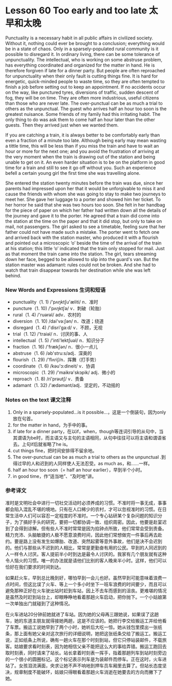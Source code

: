 # Lesson 60 Too early and too late 太早和太晚
Punctuality is a necessary habit in all public affairs in civilized society. Without it, nothing could ever be brought to a conclusion; everything would be in a state of chaos. Only in a sparsely-populated rural community is it possible to disregard it. In ordinary living, there can be some tolerance of unpunctuality. The intellectual, who is working on some abstruse problem, has everything coordinated and organized for the matter in hand. He is therefore forgiven if late for a dinner party. But people are often reproached for unpunctuality when their only fault is cutting things fine. It is hard for energetic, quick-minded people to waste time, so they are often tempted to finish a job before setting out to keep an appointment. If no accidents occur on the way, like punctured tyres, diversions of traffic, sudden descent of fog, they will be on time. They are often more industrious, useful citizens than those who are never late. The over-punctual can be as much a trial to others as the unpunctual. The guest who arrives half an hour too soon is the greatest nuisance. Some friends of my family had this irritating habit. The only thing to do was ask them to come half an hour later than the other guests. Then they arrived just when we wanted them.

If you are catching a train, it is always better to be comfortably early than even a fraction of a minute too late. Although being early may mean wasting a tittle time, this will be less than if you miss the train and have to wait an hour or more for the next one; and you avoid the frustration of arriving at the very moment when the train is drawing out of the station and being unable to get on it. An even harder situation is to be on the platform in good time for a train and still to see it go off without you. Such an experience befell a certain young girl the first time she was travelling alone.

She entered the station twenty minutes before the train was due, since her parents had impressed upon her that it would be unforgivable to miss it and cause the friends with whom she was going to stay to make two journeys to meet her. She gave her luggage to a porter and showed him her ticket. To her horror he said that she was two hours too soon. She felt in her handbag for the piece of paper on which her father had written down all the details of the journey and gave it to the porter. He agreed that a train did come into the station at the time on the paper and that it did stop, but only to take on mail, not passengers. The girl asked to see a timetable, feeling sure that her father could not have made such a mistake. The porter went to fetch one and arrived back with the station master, who produced it with a flourish and pointed out a microscopic ‘o’ beside the time of the arrival of the train at his station; this little ‘o’ indicated that the train only stopped for mail. Just as that moment the train came into the station. The girl, tears streaming down her face, begged to be allowed to slip into the guard's van. But the station master was adamant: rules could not be broken. And she had to watch that train disappear towards her destination while she was left behind.

### New Words and Expressions 生词和短语

* punctuality（1. 1) /'pʌŋktʃu'æliti/ n．准时
* puncture（1. 10) /'pʌŋktʃə/ v．刺破（轮胎）
* rural（1. 4) /'ruərəl/ adv．农村的
* diversion（1. 10) /dai'və:ʃən/ n．改道；绕道
* disregard（1. 4) /'disri'ga:d/ v．不顾，无视
* trial（1. 12) /'traiəl/ n．讨厌的事、人
* intellectual（1. 5) /'inti'lektʃuəl/ n．知识分子
* fraction（1. 16) /'frækʃən/ n．很小一点儿
* abstruse（1. 6) /əb'stru:s/adj．深奥的
* flourish（1. 29) /'flʌriʃ/n．挥舞（打手势）
* coordinate（1. 6) /kəu'ɔ:dineit/ v．协调
* microscopic（1. 29) /'maikrə'skɔpik/ adj．微小的
* reproach（1. 8) /ri'prəutʃ/ v．责备
* adamant（1. 32) /'ædəmənt/adj．坚定的，不动摇的

### Notes on the text 课文注释

1. Only in a sparsely-populated…is it possible…，这是一个倒装句，因为only放在句首。
2. for the matter in hand，为手中的事。
3. if late for a dinner party，在以if，when，though等连词引导的从句中，当其谓语为be时，而主语又与主句的主语相同，从句中往往可以将主语和谓语省去。上句if后就省略了he is。
4. cut things fine，把时间安排得不留余地。
5. The over-punctual can be as much a trial to others as the unpunctual .到得过早的人和迟到的人同样使人无法忍受。as much as，和……一样。
6. half an hour too soon（= half an hour earlier），早到半个小时。
7. in good time，作“适当地”、“及时地”讲。

### 参考译文

准时是文明社会中进行一切社交活动时必须养成的习惯。不准时将一事无成，事事都会陷入混乱不堪的境地。只有在人口稀少的农村，才可以忽视准时的习惯。在日常生活中人们可以容忍一定程度的不准时。一个专心钻研某个复杂问题的知识分子，为了搞好手头的研究，要把一切都协调一致、组织周密。因此，他要是赴宴迟到了会得到谅解。但有些人不准时常常是因为掐钟点所致，他们常常会受到责备。精力充沛、头脑敏捷的人极不愿意浪费时间，因此他们常想做完一件事后再去赴约。要是路上没有发生如爆胎、改道、突然起雾等意外事故，他们是决不会迟到的。他们与那些从不迟到的人相比，常常是更勤奋有用的公民。早到的人同迟到的人一样令人讨厌。客人提前半小时到达是最令人讨厌的。我家有几个朋友就有这种令人恼火的习惯。唯一的办法就是请他们比别的客人晚来半小时。这样，他们可以恰好在我们要求的时间到达。

如果赶火车，早到总比晚到好，哪怕早到一会儿也好。虽然早到可能意味着浪费一点时间，但这比误了火车、等上一个多小时坐下一班车浪费的时间要少，而且可以避免那种正好在火车驶出站时赶到车站，因上不去车而感到的沮丧。更难堪的情况是虽然及时赶到站台上，却眼睁睁地看着那趟火车启动，把你抛下。一个小姑娘第一次单独出门就碰到了这种情况。

在火车进站20分钟前她就进了车站。因为她的父母再三跟她说，如果误了这趟车，她的东道主朋友就得接她两趟，这是不应该的。她把行李交给搬运工并给他看了车票。搬运工说她早到了两个小时，她听后大吃一惊。她从钱包里摸出一张纸条，那上面有她父亲对这次旅行的详细说明，她把这张纸条交给了搬运工。搬运工说，正如纸条上所说，确有一趟火车在那个时刻到站，但它只停站装邮件，不载旅客。姑娘要求看时刻表，因为她相信父亲不能把这么大的事给弄错。搬运工跑回去取时刻表，同时请来了站长。站长拿着时刻表一挥手，指着那趟列车到站时刻旁边的一个很小的圆圈标记。这个标记表示列车是为装邮件而停车。正在这时，火车进站了。女孩泪流满面，央求让她不声不响地到押车员车厢里去算了。但站长态度坚决，规章制度不能破环，姑娘只得眼看着那趟火车消逝在她要去的方向而撇下了她。

